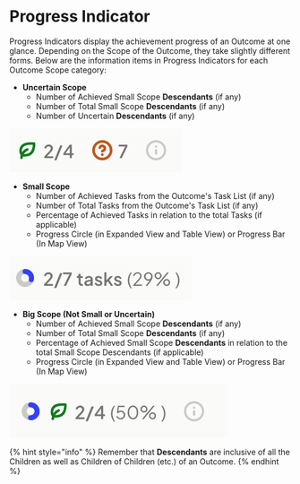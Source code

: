 # Progress Indicator

Progress Indicators display the achievement progress of an Outcome at one glance. Depending on the Scope of the Outcome, they take slightly different forms. Below are the information items in Progress Indicators for each Outcome Scope category:

* **Uncertain Scope**
  * Number of Achieved Small Scope **Descendants** (if any)
  * Number of Total Small Scope **Descendants** (if any)
  * Number of Uncertain **Descendants** (if any)

![An example of Progress Indicator for an Uncertain Scope Outcome](<../.gitbook/assets/Screen Shot 2022-06-07 at 6.01.51 PM.png>)

* **Small Scope**
  * Number of Achieved Tasks from the Outcome's Task List (if any)
  * Number of Total Tasks from the Outcome's Task List (if any)
  * Percentage of Achieved Tasks in relation to the total Tasks (if applicable)
  * Progress Circle (in Expanded View and Table View) or Progress Bar (In Map View)

![An example of Progress Indicator for a Small Scope Outcome ](<../.gitbook/assets/Screen Shot 2022-06-07 at 5.56.34 PM.png>)

* **Big Scope (Not Small or Uncertain)**
  * Number of Achieved Small Scope **Descendants** (if any)
  * Number of Total Small Scope **Descendants** (if any)
  * Percentage of Achieved Small Scope **Descendants** in relation to the total Small Scope Descendants (if applicable)
  * Progress Circle (in Expanded View and Table View) or Progress Bar (In Map View)

![An example of Progress Indicator for a Big Scope Outcome](<../.gitbook/assets/Screen Shot 2022-06-07 at 5.53.27 PM.png>)

{% hint style="info" %}
Remember that **Descendants** are inclusive of all the Children as well as Children of Children (etc.) of an Outcome.&#x20;
{% endhint %}
